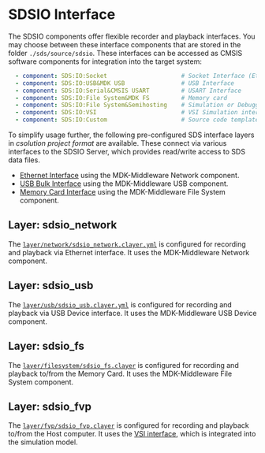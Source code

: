 # SDSIO Interface

The SDSIO components offer flexible recorder and playback interfaces. You may choose between these interface components that are stored in the folder `./sds/source/sdsio`. These interfaces can be accessed as CMSIS software components for integration into the target system:

```yml
  - component: SDS:IO:Socket                     # Socket Interface (Ethernet or WiFi)
  - component: SDS:IO:USB&MDK USB                # USB Interface
  - component: SDS:IO:Serial&CMSIS USART         # USART Interface
  - component: SDS:IO:File System&MDK FS         # Memory card
  - component: SDS:IO:File System&Semihosting    # Simulation or Debugger via Semihosting interface
  - component: SDS:IO:VSI                        # VSI Simulation interface of an AVH FVP
  - component: SDS:IO:Custom                     # Source code template for custom implementation
```

To simplify usage further, the following pre-configured SDS interface layers in *csolution project format* are available. These connect via various interfaces to the SDSIO Server, which provides read/write access to SDS data files.

- [Ethernet Interface](#layer-sdsio_network) using the MDK-Middleware Network component.
- [USB Bulk Interface](#layer-sdsio_usb) using the MDK-Middleware USB component.
- [Memory Card Interface](#layer-sdsio_fs) using the MDK-Middleware File System component.

## Layer: sdsio_network

The [`layer/network/sdsio_network.clayer.yml`](https://github.com/ARM-software/SDS-Framework/tree/main/layer/sdsio/network) is configured for recording and playback via Ethernet interface. It uses the MDK-Middleware Network component.

## Layer: sdsio_usb

The [`layer/usb/sdsio_usb.clayer.yml`](https://github.com/ARM-software/SDS-Framework/tree/main/layer/sdsio/usb) is configured for recording and playback via USB Device interface. It uses the MDK-Middleware USB Device component.

## Layer: sdsio_fs

The [`layer/filesystem/sdsio_fs.clayer`](https://github.com/ARM-software/SDS-Framework/tree/main/layer/sdsio/filesystem) is configured for recording and playback to/from the Memory Card. It uses the MDK-Middleware File System component.

## Layer: sdsio_fvp

The [`layer/fvp/sdsio_fvp.clayer`](https://github.com/ARM-software/SDS-Framework/tree/main/template/sdsio/fvp) is configured for recording and playback to/from the Host computer. It uses the [VSI interface](https://arm-software.github.io/AVH/main/simulation/html/group__arm__vsi.html), which is integrated into the simulation model.

